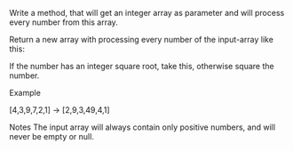 Write a method, that will get an integer array as parameter and will process every number from this array.

Return a new array with processing every number of the input-array like this:

If the number has an integer square root, take this, otherwise square the number.

Example

[4,3,9,7,2,1] -> [2,9,3,49,4,1]

Notes
The input array will always contain only positive numbers, and will never be empty or null.